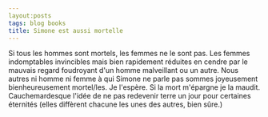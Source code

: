 ```yaml
---
layout:posts
tags: blog books
title: Simone est aussi mortelle
---
```

Si tous les hommes sont mortels, les femmes ne le sont pas. Les femmes indomptables invincibles mais bien rapidement réduites en cendre par le mauvais regard foudroyant d'un homme malveillant ou un autre. Nous autres ni homme ni femme à qui Simone ne parle pas sommes joyeusement bienheureusement mortel/les. Je l'espère. Si la mort m'épargne je la maudit. Cauchemardesque l'idée de ne pas redevenir terre un jour pour certaines éternités (elles diffèrent chacune les unes des autres, bien sûre.)
